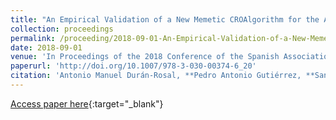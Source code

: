 ```yaml
---
title: "An Empirical Validation of a New Memetic CROAlgorithm for the Approximation of Time Series"
collection: proceedings
permalink: /proceeding/2018-09-01-An-Empirical-Validation-of-a-New-Memetic-CROAlgorithm-for-the-Approximation-of-Time-Series
date: 2018-09-01
venue: 'In Proceedings of the 2018 Conference of the Spanish Association for Artificial Intelligence (CAEPIA2018)'
paperurl: 'http://doi.org/10.1007/978-3-030-00374-6_20'
citation: 'Antonio Manuel Durán-Rosal, **Pedro Antonio Gutiérrez, **Sancho Salcedo-Sanz, César Hervás-Martínez, &quot;An Empirical Validation of a New Memetic CROAlgorithm for the Approximation of Time Series.&quot; In Proceedings of the 2018 Conference of the Spanish Association for Artificial Intelligence (CAEPIA2018), Lecture Notes in Computer Science, Vol. 11160, 2018, Granada (Spain), pp.209-218.'
---
```

[Access paper here](http://doi.org/10.1007/978-3-030-00374-6_20){:target="_blank"}
